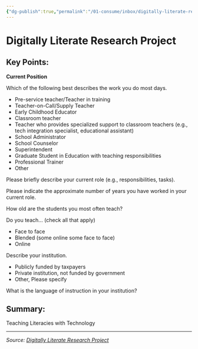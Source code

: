 ```yaml
---
{"dg-publish":true,"permalink":"/01-consume/inbox/digitally-literate-research-project-4/","title":"Digitally Literate Research Project"}
---
```



# Digitally Literate Research Project

## Key Points:
**Current Position**

Which of the following best describes the work you do most days.

- Pre-service teacher/Teacher in training
- Teacher-on-Call/Supply Teacher
- Early Childhood Educator
- Classroom teacher
- Teacher who provides specialized support to classroom teachers (e.g., tech integration specialist, educational assistant)
- School Administrator
- School Counselor
- Superintendent
- Graduate Student in Education with teaching responsibilities
- Professional Trainer
- Other

Please briefly describe your current role (e.g., responsibilities, tasks).

Please indicate the approximate number of years you have worked in your current role. 

How old are the students you most often teach?

Do you teach… (check all that apply)

- Face to face
- Blended (some online some face to face)
- Online

Describe your institution.

- Publicly funded by taxpayers
- Private institution, not funded by government
- Other, Please specify

What is the language of instruction in your institution?

## Summary:
Teaching Literacies with Technology

---

*Source: [Digitally Literate Research Project](https://cofc.qualtrics.com/jfe/form/SV_d08stZ0o2NwWLWd?Q_JFE=qdg)*
